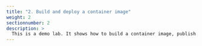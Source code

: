 ```yaml
---
title: "2. Build and deploy a container image"
weight: 2
sectionnumber: 2
description: >
  This is a demo lab. It shows how to build a container image, publish it to Docker Hub and deploy it to OpenShift.
---
```


